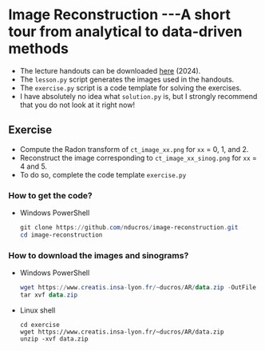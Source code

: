 # Image Reconstruction ---A short tour from analytical to data-driven methods

* The lecture handouts can be downloaded [here](https://www.creatis.insa-lyon.fr/~ducros/AR/AR_lecture_handout_2024.pdf) (2024).
* The `lesson.py` script generates the images used in the handouts.
* The `exercise.py` script is a code template for solving the exercises.
* I have absolutely no idea what `solution.py` is, but I strongly recommend that you do not look at it right now!

## Exercise
* Compute the Radon transform of `ct_image_xx.png` for `xx` = 0, 1, and 2.
* Reconstruct the image corresponding to `ct_image_xx_sinog.png` for `xx` = 4 and 5.
* To do so, complete the code template `exercise.py`

### How to get the code?
* Windows PowerShell
    ```powershell
    git clone https://github.com/nducros/image-reconstruction.git
    cd image-reconstruction
    ```

### How to download the images and sinograms?
* Windows PowerShell
    ```powershell
    wget https://www.creatis.insa-lyon.fr/~ducros/AR/data.zip -OutFile data.zip
    tar xvf data.zip
    ```

* Linux shell
    ```shell
    cd exercise
    wget https://www.creatis.insa-lyon.fr/~ducros/AR/data.zip
    unzip -xvf data.zip
    ```
